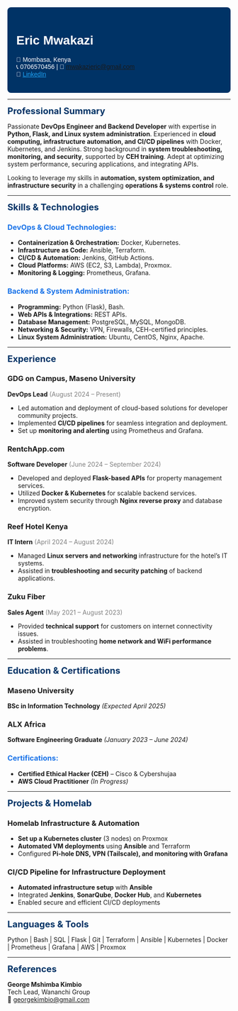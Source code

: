 <div style="background-color: #003366; color: white; padding: 20px; border-radius: 8px; font-family: Arial, sans-serif;">

# **Eric Mwakazi**
📍 Mombasa, Kenya  
📞 0706570456 | 📧 mwakazieric@gmail.com  
🔗 <a href="https://www.linkedin.com/in/eric-mwakazi" style="color: #1DA1F2;">LinkedIn</a>

</div>

---

<div style="color: #003366; font-size: 20px;"><strong>Professional Summary</strong></div>

Passionate **DevOps Engineer and Backend Developer** with expertise in **Python, Flask, and Linux system administration**. Experienced in **cloud computing, infrastructure automation, and CI/CD pipelines** with Docker, Kubernetes, and Jenkins. Strong background in **system troubleshooting, monitoring, and security**, supported by **CEH training**. Adept at optimizing system performance, securing applications, and integrating APIs.  

Looking to leverage my skills in **automation, system optimization, and infrastructure security** in a challenging **operations & systems control** role.  

---

<div style="color: #003366; font-size: 20px;"><strong>Skills & Technologies</strong></div>

### <span style="color:#1a73e8;">DevOps & Cloud Technologies:</span>
- **Containerization & Orchestration:** Docker, Kubernetes. 
- **Infrastructure as Code:** Ansible, Terraform.
- **CI/CD & Automation:** Jenkins, GitHub Actions.
- **Cloud Platforms:** AWS (EC2, S3, Lambda), Proxmox. 
- **Monitoring & Logging:** Prometheus, Grafana.

### <span style="color:#1a73e8;">Backend & System Administration:</span>
- **Programming:** Python (Flask), Bash.
- **Web APIs & Integrations:** REST APIs.  
- **Database Management:** PostgreSQL, MySQL, MongoDB.  
- **Networking & Security:** VPN, Firewalls, CEH-certified principles.
- **Linux System Administration:** Ubuntu, CentOS, Nginx, Apache.  

---

<div style="color: #003366; font-size: 20px;"><strong>Experience</strong></div>

### **GDG on Campus, Maseno University**  
**DevOps Lead** <span style="color: gray;">(August 2024 – Present)</span>  
- Led automation and deployment of cloud-based solutions for developer community projects.  
- Implemented **CI/CD pipelines** for seamless integration and deployment.  
- Set up **monitoring and alerting** using Prometheus and Grafana.  

### **RentchApp.com**  
**Software Developer** <span style="color: gray;">(June 2024 – September 2024)</span>  
- Developed and deployed **Flask-based APIs** for property management services.  
- Utilized **Docker & Kubernetes** for scalable backend services.  
- Improved system security through **Nginx reverse proxy** and database encryption.  

### **Reef Hotel Kenya**  
**IT Intern** <span style="color: gray;">(April 2024 – August 2024)</span>  
- Managed **Linux servers and networking** infrastructure for the hotel’s IT systems.  
- Assisted in **troubleshooting and security patching** of backend applications.  

### **Zuku Fiber**  
**Sales Agent** <span style="color: gray;">(May 2021 – August 2023)</span>  
- Provided **technical support** for customers on internet connectivity issues.  
- Assisted in troubleshooting **home network and WiFi performance problems**.  

---

<div style="color: #003366; font-size: 20px;"><strong>Education & Certifications</strong></div>

### **Maseno University**  
**BSc in Information Technology** *(Expected April 2025)*  

### **ALX Africa**  
**Software Engineering Graduate** *(January 2023 – June 2024)*  

### <span style="color: #1a73e8;">Certifications:</span>  
- **Certified Ethical Hacker (CEH)** – Cisco & Cybershujaa  
- **AWS Cloud Practitioner** *(In Progress)*  

---

<div style="color: #003366; font-size: 20px;"><strong>Projects & Homelab</strong></div>

### **Homelab Infrastructure & Automation**
- **Set up a Kubernetes cluster** (3 nodes) on Proxmox  
- **Automated VM deployments** using **Ansible** and Terraform  
- Configured **Pi-hole DNS, VPN (Tailscale), and monitoring with Grafana**  

### **CI/CD Pipeline for Infrastructure Deployment**
- **Automated infrastructure setup** with **Ansible**  
- Integrated **Jenkins**, **SonarQube**, **Docker Hub**, and **Kubernetes**  
- Enabled secure and efficient CI/CD deployments  

---

<div style="color: #003366; font-size: 20px;"><strong>Languages & Tools</strong></div>

Python | Bash | SQL | Flask | Git | Terraform | Ansible | Kubernetes | Docker | Prometheus | Grafana | AWS | Proxmox  

---

<div style="color: #003366; font-size: 20px;"><strong>References</strong></div>

**George Mshimba Kimbio**  
Tech Lead, Wananchi Group  
📧 georgekimbio@gmail.com  
